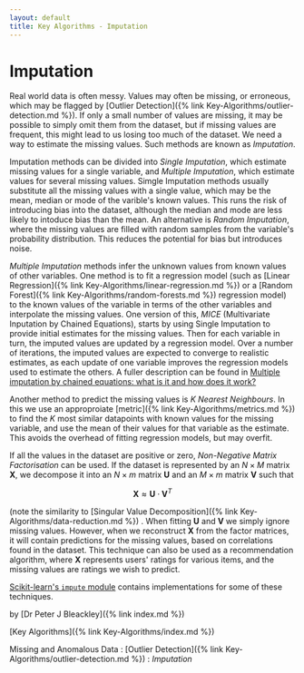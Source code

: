```yaml
---
layout: default
title: Key Algorithms - Imputation
---
```


# Imputation

Real world data is often messy. Values may often be missing, or erroneous, which may be flagged by [Outlier Detection]({% link Key-Algorithms/outlier-detection.md %}). If only a small number of values are missing, it may be possible to simply omit them from the dataset, but if missing values are frequent, this might lead to us losing too much of the dataset. We need a way to estimate the missing values. Such methods are known as *Imputation*.

Imputation methods can be divided into *Single Imputation*, which estimate missing values for a single variable, and *Multiple Imputation*, which estimate values for several missing values. 
Simgle Imputation methods usually substitute all the missing values with a single value, which may be the mean, median or mode of the varible's known values. This runs the risk of introducing bias into the dataset, although the median and mode are less likely to intoduce bias than the mean. An alternative is *Random Imputation*, where the missing values are filled with random samples from the variable's probability distribution. This reduces the potential for bias but introduces noise.

*Multiple Imputation* methods infer the unknown values from known values of other variables. One method is to fit a regression model (such as [Linear Regression]({% link Key-Algorithms/linear-regression.md %}) or a [Random Forest]({% link Key-Algorithms/random-forests.md %}) regression model) to the known values of the variable in terms of the other variables and interpolate the missing values. One version of this, *MICE* (Multivariate Inputation by Chained Equations), starts by using Single Imputation to provide initial estimates for the missing values. Then for each variable in turn, the imputed values are updated by a regression model. Over a number of iterations, the imputed values are expected to converge to realistic estimates, as each update of one variable improves the regression models used to estimate the others. A fuller description can be found in [Multiple imputation by chained equations: what is it and how does it work?](https://www.ncbi.nlm.nih.gov/pmc/articles/PMC3074241/)

Another method to predict the missing values is *K Nearest Neighbours*. In this we use an approproiate [metric]({% link Key-Algorithms/metrics.md %}) to find the $K$ most similar datapoints with known values for the missing variable, and use the mean of their values for that variable as the estimate. This avoids the overhead of fitting regression models, but may overfit.

If all the values in the dataset are positive or zero, *Non-Negative Matrix Factorisation* can be used. If the dataset is represented by an $N \times M$ matrix $\mathbf{X}$, we decompose it into an $N \times m$ matrix $\mathbf{U}$  and an $M \times m$ matrix $\mathbf{V}$ such that

$$\mathbf{X} \approx \mathbf{U} \cdot \mathbf{V}^{T}$$

(note the similarity to [Singular Value Decomposition]({% link Key-Algorithms/data-reduction.md %}) . When fitting $\mathbf{U}$ and $\mathbf{V}$ we simply ignore missing values. However, when we reconstruct $\mathbf{X}$ from the factor matrices, it will contain predictions for the missing values, based on correlations found in the dataset. This technique can also be used as a recommendation algorithm, where $\mathbf{X}$ represents users' ratings for various items, and the missing values are ratings we wish to predict.

[Scikit-learn's `impute` module](https://scikit-learn.org/stable/modules/impute.html) contains implementations for some of these techniques.

by [Dr Peter J Bleackley]({% link index.md %})

[Key Algorithms]({% link Key-Algorithms/index.md %})


Missing and Anomalous Data 
: [Outlier Detection]({% link Key-Algorithms/outlier-detection.md %})
: *Imputation*
